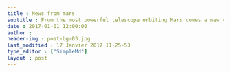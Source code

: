 ```yaml
---
title : News from mars
subtitle : From the most powerful telescope orbiting Mars comes a new view of Earth and its moon
date : 2017-01-01 12:00:00
author : 
header-img : post-bg-03.jpg
last_modified : 17 Janvier 2017 11-25-53
type_editor : ["SimpleMd"]
layout : post
---
```

